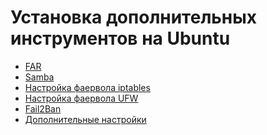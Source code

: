 Установка дополнительных инструментов на Ubuntu
===============================================

- [FAR](Far.md)
- [Samba](Samba.md)
- [Настройка фаервола iptables](iptables.md)
- [Настройка фаервола UFW](ufw.md)
- [Fail2Ban](Fail2Ban.md)
- [Дополнительные настройки](UbuntuIssues.md)

